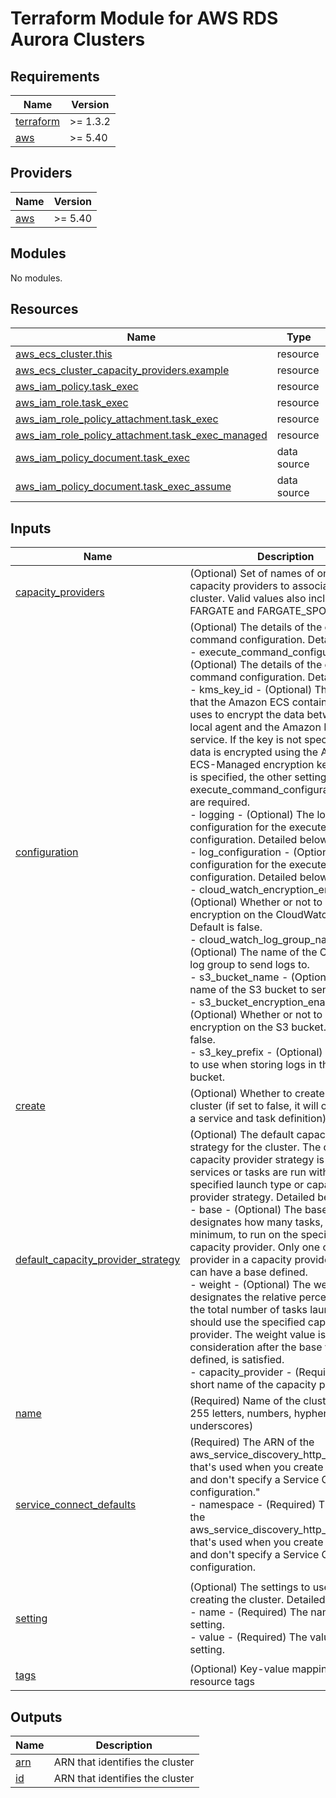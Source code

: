 # Terraform Module for AWS RDS Aurora Clusters

<!-- BEGINNING OF PRE-COMMIT-TERRAFORM DOCS HOOK -->
## Requirements

| Name | Version |
|------|---------|
| <a name="requirement_terraform"></a> [terraform](#requirement\_terraform) | >= 1.3.2 |
| <a name="requirement_aws"></a> [aws](#requirement\_aws) | >= 5.40 |

## Providers

| Name | Version |
|------|---------|
| <a name="provider_aws"></a> [aws](#provider\_aws) | >= 5.40 |

## Modules

No modules.

## Resources

| Name | Type |
|------|------|
| [aws_ecs_cluster.this](https://registry.terraform.io/providers/hashicorp/aws/latest/docs/resources/ecs_cluster) | resource |
| [aws_ecs_cluster_capacity_providers.example](https://registry.terraform.io/providers/hashicorp/aws/latest/docs/resources/ecs_cluster_capacity_providers) | resource |
| [aws_iam_policy.task_exec](https://registry.terraform.io/providers/hashicorp/aws/latest/docs/resources/iam_policy) | resource |
| [aws_iam_role.task_exec](https://registry.terraform.io/providers/hashicorp/aws/latest/docs/resources/iam_role) | resource |
| [aws_iam_role_policy_attachment.task_exec](https://registry.terraform.io/providers/hashicorp/aws/latest/docs/resources/iam_role_policy_attachment) | resource |
| [aws_iam_role_policy_attachment.task_exec_managed](https://registry.terraform.io/providers/hashicorp/aws/latest/docs/resources/iam_role_policy_attachment) | resource |
| [aws_iam_policy_document.task_exec](https://registry.terraform.io/providers/hashicorp/aws/latest/docs/data-sources/iam_policy_document) | data source |
| [aws_iam_policy_document.task_exec_assume](https://registry.terraform.io/providers/hashicorp/aws/latest/docs/data-sources/iam_policy_document) | data source |

## Inputs

| Name | Description | Type | Default | Required |
|------|-------------|------|---------|:--------:|
| <a name="input_capacity_providers"></a> [capacity\_providers](#input\_capacity\_providers) | (Optional) Set of names of one or more capacity providers to associate with the cluster. Valid values also include FARGATE and FARGATE\_SPOT. | `list(string)` | <pre>[<br>  "FARGATE"<br>]</pre> | no |
| <a name="input_configuration"></a> [configuration](#input\_configuration) | (Optional) The details of the execute command configuration. Detailed below.<br>    - execute\_command\_configuration - (Optional) The details of the execute command configuration. Detailed below.<br>    - kms\_key\_id - (Optional) The KMS key that the Amazon ECS container agent uses to encrypt the data between the local agent and the Amazon ECS service. If the key is not specified, the data is encrypted using the Amazon ECS-Managed encryption key. If a key is specified, the other settings in the execute\_command\_configuration block are required.<br>    - logging - (Optional) The log configuration for the execute command configuration. Detailed below.<br>    - log\_configuration - (Optional) The log configuration for the execute command configuration. Detailed below.<br>    - cloud\_watch\_encryption\_enabled - (Optional) Whether or not to enable encryption on the CloudWatch logs. Default is false.<br>    - cloud\_watch\_log\_group\_name - (Optional) The name of the CloudWatch log group to send logs to.<br>    - s3\_bucket\_name - (Optional) The name of the S3 bucket to send logs to.<br>    - s3\_bucket\_encryption\_enabled - (Optional) Whether or not to enable encryption on the S3 bucket. Default is false.<br>    - s3\_key\_prefix - (Optional) The prefix to use when storing logs in the S3 bucket. | <pre>list(object({<br>    execute_command_configuration = object({<br>      kms_key_id = optional(string)<br>      logging    = optional(string)<br>      log_configuration = optional(object({<br>        cloud_watch_encryption_enabled = optional(bool)<br>        cloud_watch_log_group_name     = optional(string)<br>        s3_bucket_name                 = optional(string)<br>        s3_bucket_encryption_enabled   = optional(bool)<br>        s3_key_prefix                  = optional(string)<br>      }))<br>    })<br>  }))</pre> | `[]` | no |
| <a name="input_create"></a> [create](#input\_create) | (Optional) Whether to create the ECS cluster (if set to false, it will only create a service and task definition) | `bool` | `true` | no |
| <a name="input_default_capacity_provider_strategy"></a> [default\_capacity\_provider\_strategy](#input\_default\_capacity\_provider\_strategy) | (Optional) The default capacity provider strategy for the cluster. The default capacity provider strategy is used when services or tasks are run without a specified launch type or capacity provider strategy. Detailed below.<br>    - base - (Optional) The base value designates how many tasks, at a minimum, to run on the specified capacity provider. Only one capacity provider in a capacity provider strategy can have a base defined.<br>    - weight - (Optional) The weight value designates the relative percentage of the total number of tasks launched that should use the specified capacity provider. The weight value is taken into consideration after the base value, if defined, is satisfied.<br>    - capacity\_provider - (Required) The short name of the capacity provider. | <pre>list(object({<br>    base              = optional(number)<br>    weight            = optional(number)<br>    capacity_provider = string<br>  }))</pre> | `[]` | no |
| <a name="input_name"></a> [name](#input\_name) | (Required) Name of the cluster (up to 255 letters, numbers, hyphens, and underscores) | `string` | n/a | yes |
| <a name="input_service_connect_defaults"></a> [service\_connect\_defaults](#input\_service\_connect\_defaults) | (Required) The ARN of the aws\_service\_discovery\_http\_namespace that's used when you create a service and don't specify a Service Connect configuration."<br>  - namespace - (Required) The ARN of the aws\_service\_discovery\_http\_namespace that's used when you create a service and don't specify a Service Connect configuration. | <pre>list(object({<br>    namespace = string<br>  }))</pre> | `[]` | no |
| <a name="input_setting"></a> [setting](#input\_setting) | (Optional) The settings to use when creating the cluster. Detailed below.<br>    - name - (Required) The name of the setting.<br>    - value - (Required) The value of the setting. | <pre>list(object({<br>    name  = string<br>    value = string<br>  }))</pre> | <pre>[<br>  {<br>    "name": "containerInsights",<br>    "value": "enabled"<br>  }<br>]</pre> | no |
| <a name="input_tags"></a> [tags](#input\_tags) | (Optional) Key-value mapping of resource tags | `map(string)` | `{}` | no |

## Outputs

| Name | Description |
|------|-------------|
| <a name="output_arn"></a> [arn](#output\_arn) | ARN that identifies the cluster |
| <a name="output_id"></a> [id](#output\_id) | ARN that identifies the cluster |
<!-- END OF PRE-COMMIT-TERRAFORM DOCS HOOK -->
